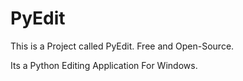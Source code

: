 # PyEdit
<p>This is a Project called PyEdit. Free and Open-Source.</p>
<p>Its a Python Editing Application For Windows.</p>
